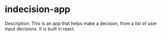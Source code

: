# indecision-app
Description:
  This is an app that helps make a decision, from a list of user input decisions. It is built in react.
